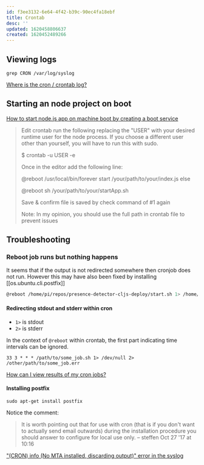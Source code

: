 ```yaml
---
id: f3ee3132-6e64-4f42-b39c-90ec4fa18ebf
title: Crontab
desc: ''
updated: 1620458806637
created: 1620452489266
---
```



## Viewing logs

`grep CRON /var/log/syslog`

[Where is the cron / crontab log?](https://askubuntu.com/questions/56683/where-is-the-cron-crontab-log)


## Starting an node project on boot

[How to start node.js app on machine boot by creating a boot service](https://unix.stackexchange.com/questions/441624/how-to-start-node-js-app-on-machine-boot-by-creating-a-boot-service)


> Edit crontab run the following replacing the "USER" with your desired runtime user for the node process. If you choose a different user other than yourself, you will have to run this with sudo.
>
> $ crontab -u USER -e
>
> Once in the editor add the following line:
>
> @reboot /usr/local/bin/forever start /your/path/to/your/index.js else
>
> @reboot sh /your/path/to/your/startApp.sh
>
> Save & confirm file is saved by check command of #1 again
>
> Note: In my opinion, you should use the full path in crontab file to prevent issues


## Troubleshooting

### Reboot job runs but nothing happens



It seems that if the output is not redirected somewhere then cronjob does not run. However this may have also been fixed by installing [[os.ubuntu.cli.postfix]]




```sh
@reboot /home/pi/repos/presence-detector-cljs-deploy/start.sh 1> /home/pi/repos/presence-detector-cljs-deploy/cron-out 2> /home/pi/repos/presence-detector-cljs-deploy/cron-err
```

#### Redirecting stdout and stderr within cron


- `1>` is stdout
- `2>` is stderr

In the context of `@reboot` within crontab, the first part indicating time intervals can be ignored.

`33 3 * * * /path/to/some_job.sh 1> /dev/null 2> /other/path/to/some_job.err`

[How can I view results of my cron jobs?](https://superuser.com/questions/122246/how-can-i-view-results-of-my-cron-jobs)



#### Installing postfix

`sudo apt-get install postfix`

Notice the comment:

> It is worth pointing out that for use with cron (that is if you don't want to actually send email outwards) during the installation procedure you should answer to configure for local use only. – steffen Oct 27 '17 at 10:16

[&quot;(CRON) info (No MTA installed, discarding output)&quot; error in the syslog](https://askubuntu.com/questions/222512/cron-info-no-mta-installed-discarding-output-error-in-the-syslog)
